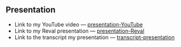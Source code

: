 ## Presentation 
 * Link to my YouTube video — [presentation-YouTube](https://www.youtube.com/watch?v=SYA0zCBYs-U)
 * Link to my Reval presentation — [presentation-Reval](https://antowa-qq-presentation.netlify.app/#/)
 * Link to the transcript my presentation — [transcript-presentation](https://github.com/rolling-scopes-school/antowa-qq-RS2020Q1/blob/presentation/transcript-presentation.md)
